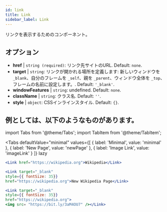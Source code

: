 ```yaml
---
id: link
title: Link
sidebar_label: Link
---
```


リンクを表示するためのコンポーネント。

## オプション

* __href__ | `string (required)`: リンク先サイトのURL. Default: `none`.
* __target__ | `string`: リンクが開かれる場所を定義します: 新しいウィンドウを `_blank`、自分のフレームを `_self`、親を `_parent`、ウィンドウ全体を `_top`、フレームの名前に設定します。. Default: `'_blank'`.
* __windowFeatures__ | `string`: undefined. Default: `none`.
* __className__ | `string`: クラス名. Default: `''`.
* __style__ | `object`: CSSインラインスタイル. Default: `{}`.


## 例としては、以下のようなものがあります。

import Tabs from '@theme/Tabs';
import TabItem from '@theme/TabItem';

<Tabs
    defaultValue="minimal"
    values={[
        { label: 'Minimal', value: 'minimal' },
        { label: 'New Page', value: 'newPage' },
        { label: 'Image Link', value: 'imageLink' }
    ]}
    lazy
>
<TabItem value="minimal">

```jsx live
<Link href="https://wikipedia.org">Wikipedia</Link>
```

</TabItem>

<TabItem value="newPage">

```jsx live
<Link target="_blank" 
style={{ fontSize: 35}}
href="https://wikipedia.org">New Wikipedia Page</Link>
```
</TabItem>

<TabItem value="imageLink">

```jsx live
<Link target="_blank" 
style={{ fontSize: 35}}
href="https://wikipedia.org">
<img src= "https://bit.ly/3aM4OU7" /></Link>
```

</TabItem>

</Tabs>

